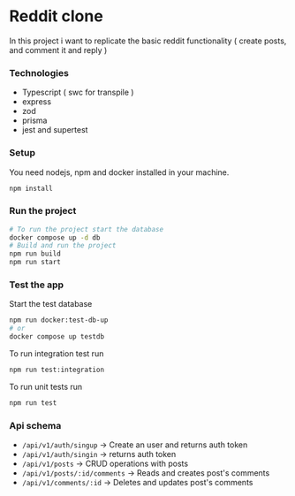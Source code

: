 # Reddit clone
In this project i want to replicate the basic reddit functionality
( create posts, and comment it and reply )

### Technologies
 - Typescript ( swc for transpile )
 - express
 - zod
 - prisma
 - jest and supertest

### Setup
You need nodejs, npm and docker installed in your machine.
```bash
npm install
```
### Run the project
```bash
# To run the project start the database
docker compose up -d db
# Build and run the project
npm run build
npm run start
```

### Test the app
Start the test database
```bash
npm run docker:test-db-up
# or
docker compose up testdb
```
To run integration test run
```bash
npm run test:integration
```
To run unit tests run
```bash
npm run test
```
### Api schema
 - `/api/v1/auth/singup` -> Create an user and returns auth token
 - `/api/v1/auth/singin` -> returns auth token
 - `/api/v1/posts` -> CRUD operations with posts
 - `/api/v1/posts/:id/comments` -> Reads and creates post's comments
 - `/api/v1/comments/:id` -> Deletes and updates post's comments
